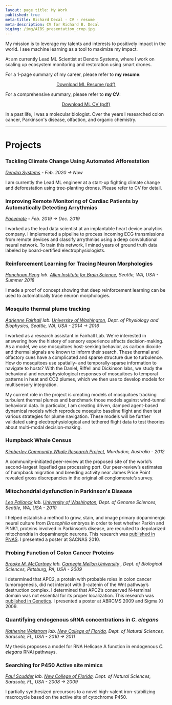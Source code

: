 ```yaml
---
layout: page title: My Work 
published: true 
meta-title: Richard Decal - CV - resume 
meta-description: CV for Richard B. Decal 
bigimg: /img/AIBS_presentation_crop.jpg
---
```


My mission is to leverage my talents and interests to positively impact in the world. 
I see machine learning as a tool to maximize my impact. 

At am currently Lead ML Scientist at Dendra Systems, where I work on scaling up ecosystem monitoring and 
restoration using smart drones.

For a 1-page summary of my career, please refer to **my resume**:

<center>
<div class="get-started-wrap">
  <a class="btn btn-success btn-lg get-started-btn" href="https://raw.githubusercontent.com/crypdick/Decal-LaTeX-CV/master/Richard-Decal-resume.pdf">Download ML Resume (pdf)</a>
</div>
</center>

For a comprehensive summary, please refer to **my CV**:
<center>
<div class="get-started-wrap">
    <a class="btn btn-success btn-lg get-started-btn" href="https://raw.githubusercontent.com/crypdick/Decal-LaTeX-CV/master/RDecal-ML-CV.pdf">Download ML CV (pdf)</a>
</div>
</center>


In a past life, I was a molecular biologist. Over the years I researched colon cancer, Parkinson's disease, olfaction, and organic chemistry.

---

# Projects

### Tackling Climate Change Using Automated Afforestation

_[Dendra Systems](www.dendra.io) - Feb. 2020 → Now_

I am currently the Lead ML engineer at a start-up fighting climate change and deforestation using tree-planting drones. Please refer to CV for detail.

### Improving Remote Monitoring of Cardiac Patients by Automatically Detecting Arrythmias

_[Pacemate](www.pacemate.com) - Feb. 2019 → Dec. 2019_

I worked as the lead data scientist at an implantable heart device analytics company. I implemented a pipeline to
process incoming ECG transmissions from remote devices and classify arrythmias using a deep convolutional neural
network. To train this network, I mined years of ground truth data labeled by board-certified electrophysiologists.

### Reinforcement Learning for Tracing Neuron Morphologies

_[Hanchuan Peng](https://www.alleninstitute.org/what-we-do/brain-science/research/products-tools/vaa3d/)
lab. [Allen Institute for Brain Science](https://www.alleninstitute.org/what-we-do/brain-science/), Seattle, WA, USA -
Summer 2018_

I made a proof of concept showing that deep reinforcement learning can be used to automatically trace neuron
morphologies.

### Mosquito thermal plume tracking

_[Adrienne Fairhall](www.fairhalllab.com) lab. [University of Washington](uw.edu), Dept. of Physiology and Biophysics,
Seattle, WA, USA - 2014 → 2016_

I worked as a research assistant in Fairhall Lab. We're interested in answering how the history of sensory experience
affects decision-making. As a model, we use mosquitoes host-seeking behavior, as carbon dioxide and thermal signals are
known to inform their search. These thermal and olfactory cues have a complicated and sparse structure due to
turbulence. How do mosquitoes use spatially- and temporally-sparse information to navigate to hosts? With the Daniel,
Riffell and Dickinson labs, we study the behavioral and neurophysiological responses of mosquitoes to temporal patterns
in heat and CO2 plumes, which we then use to develop models for multisensory integration.

My current role in the project is creating models of mosquitoes tracking turbulent thermal plumes and benchmark those
models against wind-tunnel behavioral data. In particular, I am creating driven, damped agent-based dynamical models
which reproduce mosquito baseline flight and then test various strategies for plume navigation. These models will be
further validated using electrophysiological and tethered flight data to test theories about multi-modal decision-making.

### Humpback Whale Census

_[Kimberley Community Whale Research Project](https://kimberleycommunitywhaleresearch.wordpress.com/), Murdudun,
Australia - 2012_

A community-initiated peer-review at the proposed site of the world’s second-largest liquefied gas processing port. Our
peer-review’s estimates of humpback migration and breeding activity near James Price Point revealed gross discrepancies
in the original oil conglomerate’s survey.

### Mitochondrial dysfunction in Parkinson's Disease

_[Leo Pallanck](http://www.gs.washington.edu/faculty/pallanck.htm) lab. [University of Washington](uw.edu), Dept. of
Genome Sciences, Seattle, WA, USA - 2010_

I helped establish a method to grow, stain, and image primary dopaminergic neural culture from _Drosophila_ embryos in
order to test whether Parkin and PINK1, proteins involved in Parkinson’s disease, are recruited to depolarized
mitochondria in dopaminergic neurons. This research
was [published in PNAS](https://www.pnas.org/content/109/26/10438.short). I presented a poster at SACNAS 2010.

### Probing Function of Colon Cancer Proteins

_[Brooke M. McCartney](https://www.cmu.edu/bio/people/faculty/mccartney.html) lab. [Carnegie Mellon University](cmu.edu)
, Dept. of Biological Sciences, Pittsburg, PA, USA - 2009_

I determined that APC2, a protein with probable roles in colon cancer tumorogenesis, did not interact with β-catenin of
the Wnt pathway’s destruction complex. I determined that APC2’s conserved N-terminal domain was not essential for its
proper localization. This research was [published in Genetics](). I presented a poster at ABRCMS 2009 and Sigma Xi 2009.

### Quantifying endogenous sRNA concentrations in _C. elegans_

_[Katherine Walstrom](https://www.ncf.edu/directory/listing/katherine-walstrom/) lab. [New College of Florida](ncf.edu),
Dept. of Natural Sciences, Sarasota, FL, USA - 2010 → 2011_

My thesis proposes a model for RNA Helicase A function in endogenous _C. elegans_ RNAi pathways.

### Searching for P450 Active site mimics

_[Paul Scudder](https://www.ncf.edu/directory/listing/paul-scudder/) lab. [New College of Florida](ncf.edu), Dept. of
Natural Sciences, Sarasota, FL, USA - 2008 → 2009_

I partially synthesized precursors to a novel high-valent iron-stabilizing macrocycle based on the active site of
cytochrome P450.
